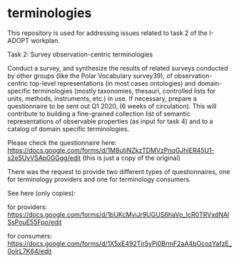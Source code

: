 # terminologies
This repository is used for addressing issues related to task 2 of the I-ADOPT workplan.

Task 2: Survey observation-centric terminologies

Conduct a survey, and synthesize the results of related surveys conducted by other groups (like
the Polar Vocabulary survey39), of observation-centric top-level representations (in most cases
ontologies) and domain-specific terminologies (mostly taxonomies, thesauri, controlled lists for
units, methods, instruments, etc.) in use. If necessary, prepare a questionnaire to be sent out Q1
2020, (6 weeks of circulation).
This will contribute to building a fine-grained collection list of semantic representations of
observable properties (as input for task 4) and to a catalog of domain specific terminologies.

Please check the questionnaire here: https://docs.google.com/forms/d/1M8utiNZkzTDMVzPnqGJhlER45U1-s2e5UvVSAp0GGgg/edit (this is just a copy of the original)

There was the request to provide two different types of questionnaires, one for terminology providers and one for terminology consumers. 

See here (only copies):

for providers: https://docs.google.com/forms/d/1bUKcMviJr9UGUS6haVo_IcR0TRVxdNAISsPouE55Fpo/edit

for consumers: https://docs.google.com/forms/d/1X5xE492Tir5yPi0BrmF2aA4bOcozYafzE_0olrL7K64/edit
